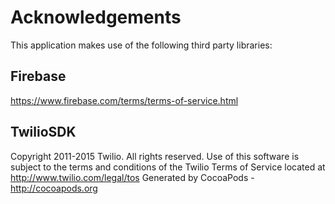 # Acknowledgements
This application makes use of the following third party libraries:

## Firebase

https://www.firebase.com/terms/terms-of-service.html

## TwilioSDK

Copyright 2011-2015 Twilio. All rights reserved. Use of this software is subject to the terms and conditions of the Twilio Terms of Service located at http://www.twilio.com/legal/tos
Generated by CocoaPods - http://cocoapods.org
